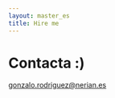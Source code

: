 ```yaml
---
layout: master_es
title: Hire me
---             
```


# Contacta :)

<a href="mailto:gonzalo.rodriguez@nerian.es">gonzalo.rodriguez@nerian.es</a>